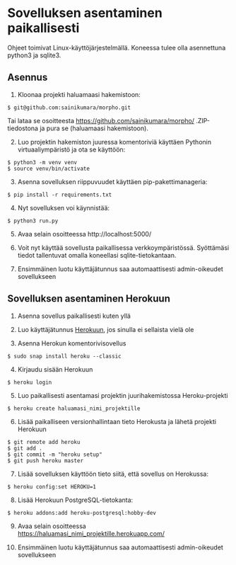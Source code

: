 # Sovelluksen asentaminen paikallisesti

Ohjeet toimivat Linux-käyttöjärjestelmällä. Koneessa tulee olla asennettuna python3 ja sqlite3.

## Asennus

1. Kloonaa projekti haluamaasi hakemistoon:
```
$ git@github.com:sainikumara/morpho.git
```
Tai lataa se osoitteesta https://github.com/sainikumara/morpho/ .ZIP-tiedostona ja pura se (haluamaasi hakemistoon).

2. Luo projektin hakemiston juuressa komentoriviä käyttäen Pythonin virtuaaliympäristö ja ota se käyttöön:
```
$ python3 -m venv venv
$ source venv/bin/activate
```

3. Asenna sovelluksen riippuvuudet käyttäen pip-pakettimanageria:
```
$ pip install -r requirements.txt
```

4. Nyt sovelluksen voi käynnistää:
```
$ python3 run.py
```

5. Avaa selain osoitteessa http://localhost:5000/

6. Voit nyt käyttää sovellusta paikallisessa verkkoympäristössä. Syöttämäsi tiedot tallentuvat omalla koneellasi sqlite-tietokantaan.

7. Ensimmäinen luotu käyttäjätunnus saa automaattisesti admin-oikeudet sovellukseen


## Sovelluksen asentaminen Herokuun

1. Asenna sovellus paikallisesti kuten yllä

2. Luo käyttäjätunnus [Herokuun](https://www.heroku.com/), jos sinulla ei sellaista vielä ole

3. Asenna Herokun komentorivisovellus
```
$ sudo snap install heroku --classic
```

4. Kirjaudu sisään Herokuun
```
$ heroku login
```

5. Luo paikallisesti asentamasi projektin juurihakemistossa Heroku-projekti
```
$ heroku create haluamasi_nimi_projektille
```

6. Lisää paikalliseen versionhallintaan tieto Herokusta ja lähetä projekti Herokuun
```
$ git remote add heroku
$ git add .
$ git commit -m "heroku setup"
$ git push heroku master
```

7. Lisää sovelluksen käyttöön tieto siitä, että sovellus on Herokussa:
```
$ heroku config:set HEROKU=1
```

8. Lisää Herokuun PostgreSQL-tietokanta:
```
$ heroku addons:add heroku-postgresql:hobby-dev
```

9. Avaa selain osoitteessa https://haluamasi_nimi_projektille.herokuapp.com/

10. Ensimmäinen luotu käyttäjätunnus saa automaattisesti admin-oikeudet sovellukseen

